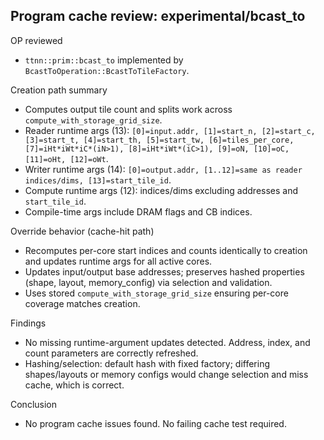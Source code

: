 ## Program cache review: experimental/bcast_to

OP reviewed
- `ttnn::prim::bcast_to` implemented by `BcastToOperation::BcastToTileFactory`.

Creation path summary
- Computes output tile count and splits work across `compute_with_storage_grid_size`.
- Reader runtime args (13): `[0]=input.addr, [1]=start_n, [2]=start_c, [3]=start_t, [4]=start_th, [5]=start_tw, [6]=tiles_per_core, [7]=iHt*iWt*iC*(iN>1), [8]=iHt*iWt*(iC>1), [9]=oN, [10]=oC, [11]=oHt, [12]=oWt`.
- Writer runtime args (14): `[0]=output.addr, [1..12]=same as reader indices/dims, [13]=start_tile_id`.
- Compute runtime args (12): indices/dims excluding addresses and `start_tile_id`.
- Compile-time args include DRAM flags and CB indices.

Override behavior (cache-hit path)
- Recomputes per-core start indices and counts identically to creation and updates runtime args for all active cores.
- Updates input/output base addresses; preserves hashed properties (shape, layout, memory_config) via selection and validation.
- Uses stored `compute_with_storage_grid_size` ensuring per-core coverage matches creation.

Findings
- No missing runtime-argument updates detected. Address, index, and count parameters are correctly refreshed.
- Hashing/selection: default hash with fixed factory; differing shapes/layouts or memory configs would change selection and miss cache, which is correct.

Conclusion
- No program cache issues found. No failing cache test required.
